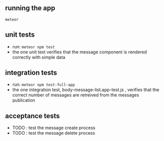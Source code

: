 
## running the app 
`meteor`

## unit tests
* run: `meteor npm test`
* the one unit test verifies that the message component is rendered correctly with simple data

## integration tests
* run: `meteor npm test-full-app`
* the one integration test, body-message-list.app-test.js  , verifies that the correct number of messages are retreived from the messages publication


## acceptance tests
* TODO : test the message create process
* TODO : test the message delete process
